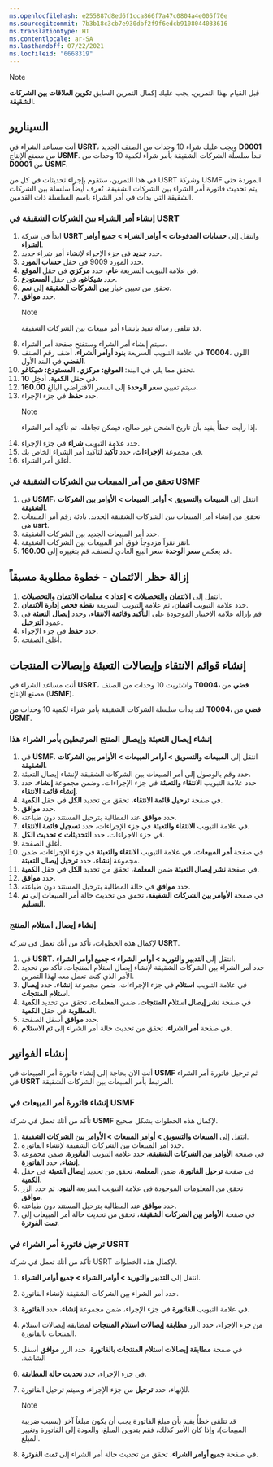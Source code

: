 ```yaml
---
ms.openlocfilehash: e255887d8ed6f1cca866f7a47c0804a4e005f70e
ms.sourcegitcommit: 7b3b18c3cb7e930dbf2f9f6edcb9108044033616
ms.translationtype: HT
ms.contentlocale: ar-SA
ms.lasthandoff: 07/22/2021
ms.locfileid: "6668319"
---
```

> [!NOTE]
> قبل القيام بهذا التمرين، يجب عليك إكمال التمرين السابق **تكوين العلاقات بين الشركات الشقيقة**.
## <a name="scenario"></a>السيناريو
أنت مساعد الشراء في **USRT**، ويجب عليك شراء 10 وحدات من الصنف الجديد **D0001** من مصنع الإنتاج **USMF**. تبدأ سلسلة الشركات الشقيقة بأمر شراء لكمية 10 وحدات من **D0001** من **USMF**.

في هذا التمرين، ستقوم بإجراء تحديثات في كل من USRT وشركة USMF الموردة حتى يتم تحديث فاتورة أمر الشراء بين الشركات الشقيقة. تُعرف أيضاً سلسلة بين الشركات الشقيقة التي بدأت في أمر الشراء باسم السلسلة ذات القدمين.

### <a name="create-the-intercompany-purchase-order-in-usrt"></a>إنشاء أمر الشراء بين الشركات الشقيقة في USRT

1.  ابدأ في شركة **USRT** وانتقل إلى **حسابات المدفوعات > أوامر الشراء > جميع أوامر الشراء**. 
2.  حدد **جديد** في جزء الإجراء لإنشاء أمر شراء جديد.
3.  حدد المورد 9009 في حقل **حساب المورد**.
4.  في علامة التبويب السريعة **عام**، حدد **مركزي** في حقل **الموقع**.
5.  حدد **شيكاغو**، في حقل **المستودع**.
6.  تحقق من تعيين خيار **بين الشركات الشقيقة** إلى **نعم**.
4.  حدد **موافق**.
    > [!NOTE]
    > قد تتلقى رسالة تفيد بإنشاء أمر مبيعات بين الشركات الشقيقة.
5.  سيتم إنشاء أمر الشراء وستفتح صفحة أمر الشراء. 
7.  في علامة التبويب السريعة **بنود أوامر الشراء**، أضف رقم الصنف **T0004**، اللون **الفضي** في البند الأول.
6.  تحقق مما يلي في البند: **الموقع: مركزي**، **المستودع: شيكاغو**.
7.  في حقل **الكمية**، أدخِل **10**. 
8.  سيتم تعيين **سعر الوحدة** إلى السعر الافتراضي البالغ **160.00**.
7.  حدد **حفظ** في جزء الإجراء.
    > [!NOTE]
    > إذا رأيت خطأً يفيد بأن تاريخ الشحن غير صالح، فيمكن تجاهله. تم تأكيد أمر الشراء. 
8.  حدد علامة التبويب **شراء** في جزء الإجراء.
9.  في مجموعة **الإجراءات**، حدد **تأكيد** لتأكيد أمر الشراء الخاص بك.
9.  أغلق أمر الشراء.

### <a name="verify-the-intercompany-sales-order-in-usmf"></a>تحقق من أمر المبيعات بين الشركات الشقيقة في USMF

1. في **USMF**، انتقل إلى **المبيعات والتسويق > أوامر المبيعات > الأوامر بين الشركات الشقيقة**.
2. تحقق من إنشاء أمر المبيعات بين الشركات الشقيقة الجديد. بادئة رقم أمر المبيعات هي **usrt**.
3. حدد أمر المبيعات الجديد بين الشركات الشقيقة.
3. انقر نقراً مزدوجاً فوق أمر المبيعات بين الشركات الشقيقة.
5. قد يعكس **سعر الوحدة** سعر البيع العادي للصنف. قم بتغييره إلى **160.00**.

## <a name="remove-credit-blocking--prerequisite-step"></a>إزالة حظر الائتمان - خطوة مطلوبة مسبقاً

1. انتقل إلى **الائتمان والتحصيلات > إعداد > معلمات الائتمان والتحصيلات**.
2. حدد علامة التبويب **ائتمان**، ثم علامة التبويب السريعة **نقطة فحص إدارة الائتمان**. 
3. قم بإزالة علامة الاختيار الموجودة على **التأكيد وقائمة الانتقاء**، وحدد **إيصال التعبئة** في عمود **الترحيل**.
4. حدد **حفظ** في جزء الإجراء.
4. أغلق الصفحة. 


## <a name="generate-picking-lists-packing-slips-and-product-receipts"></a>إنشاء قوائم الانتقاء وإيصالات التعبئة وإيصالات المنتجات
 

أنت مساعد الشراء في **USRT**، واشتريت 10 وحدات من الصنف **T0004، فضي** من مصنع الإنتاج (**USMF**).

لقد بدأت سلسلة الشركات الشقيقة بأمر شراء لكمية 10 وحدات من **T0004، فضي** من **USMF**.

### <a name="generate-the-packing-slip-and-product-receipt-that-are-associated-with-this-purchase-order"></a>إنشاء إيصال التعبئة وإيصال المنتج المرتبطين بأمر الشراء هذا

1.  في **USMF**، انتقل إلى **المبيعات والتسويق > أوامر المبيعات > الأوامر بين الشركات الشقيقة**.
2.  حدد وقم بالوصول إلى أمر المبيعات بين الشركات الشقيقة لإنشاء إيصال التعبئة.
3.  حدد علامة التبويب **الانتقاء والتعبئة** في جزء الإجراءات، وضمن مجموعة **إنشاء**، حدد **إنشاء قائمة الانتقاء**.
4.  في صفحة **ترحيل قائمة الانتقاء**، تحقق من تحديد **الكل** في حقل **الكمية**.
5.  حدد **موافق**.
6.  حدد **موافق** عند المطالبة بترحيل المستند دون طباعته.
7.  في علامة التبويب **الانتقاء والتعبئة** في جزء الإجراءات، حدد **تسجيل قائمة الانتقاء**.
8.  في جزء الاجراءات، حدد **التحديثات > تحديث الكل**.
6.  أغلق الصفحة.
6.  في صفحة **أمر المبيعات**، في علامة التبويب **الانتقاء والتعبئة** في جزء الإجراءات، ضمن مجموعة **إنشاء**، حدد **ترحيل إيصال التعبئة**.
7.  في صفحة **نشر إيصال التعبئة** ضمن **المعلمة**، تحقق من تحديد **الكل** في حقل **الكمية**.
8.  حدد **موافق**. 
9.  حدد **موافق** في حالة المطالبة بترحيل المستند دون طباعته.
9.  في صفحة **الأوامر بين الشركات الشقيقة**، تحقق من تحديث حالة أمر المبيعات إلى **تم التسليم**.

### <a name="generate-a-product-receipt"></a>إنشاء إيصال استلام المنتج

لإكمال هذه الخطوات، تأكد من أنك تعمل في شركة **USRT**. 

1.  في **USRT**، انتقل إلى **التدبير والتوريد > أوامر الشراء > جميع أوامر الشراء**.
2.  حدد أمر الشراء بين الشركات الشقيقة لإنشاء إيصال استلام المنتجات. تأكد من تحديد الأمر الذي كنت تعمل معه لهذا التمرين. 
3.  في علامة التبويب **استلام** في جزء الإجراءات، ضمن مجموعة **إنشاء**، حدد **إيصال استلام المنتجات**.
4.  في صفحة **نشر إيصال استلام المنتجات**، ضمن **المعلمات**، تحقق من تحديد **الكمية المطلوبة** في حقل **الكمية**.
5.  حدد **موافق** أسفل الصفحة.
6.  في صفحة **أمر الشراء**، تحقق من تحديث حالة أمر الشراء إلى **تم الاستلام**.

## <a name="generate-invoices"></a>إنشاء الفواتير
 

أنت الآن بحاجة إلى إنشاء فاتورة أمر المبيعات في **USMF** ثم ترحيل فاتورة أمر الشراء في **USRT** المرتبط بأمر المبيعات بين الشركات الشقيقة.

### <a name="generate-the-sales-order-invoice-in-usmf"></a>إنشاء فاتورة أمر المبيعات في USMF

تأكد من أنك تعمل في شركة **USMF** لإكمال هذه الخطوات بشكل صحيح. 

1.  انتقل إلى **المبيعات والتسويق > أوامر المبيعات > الأوامر بين الشركات الشقيقة**.
2.  حدد أمر المبيعات بين الشركات الشقيقة لإنشاء الفاتورة.
3.  في صفحة **الأوامر بين الشركات الشقيقة**، حدد علامة التبويب **الفاتورة**. ضمن مجموعة **إنشاء**، حدد **الفاتورة**.
4.  في صفحة **ترحيل الفاتورة**، ضمن **المعلمة**، تحقق من تحديد **إيصال التعبئة** في حقل **الكمية**.
5.  تحقق من المعلومات الموجودة في علامة التبويب السريعة **البنود**، ثم حدد الزر **موافق**.
6.  حدد **موافق** عند المطالبة بترحيل المستند دون طباعته.
7.  في صفحة **الأوامر بين الشركات الشقيقة**، تحقق من تحديث حالة أمر المبيعات إلى **تمت الفوترة**.

### <a name="post-the-purchase-order-invoice-in-usrt"></a>ترحيل فاتورة أمر الشراء في USRT

تأكد من أنك تعمل في شركة USRT لإكمال هذه الخطوات. 
    
1.  انتقل إلى **التدبير والتوريد > أوامر الشراء > جميع أوامر الشراء**.
2.  حدد أمر الشراء بين الشركات الشقيقة لإنشاء الفاتورة.
3.  في علامة التبويب **الفاتورة** في جزء الإجراء، ضمن مجموعة **إنشاء**، حدد **الفاتورة**.
5.  من جزء الإجراء، حدد الزر **مطابقة إيصالات استلام المنتجات** لمطابقة إيصالات استلام المنتجات بالفاتورة.
6.  في صفحة **مطابقة إيصالات استلام المنتجات بالفاتورة‬‏‫**، حدد الزر **موافق** أسفل الشاشة.
6.  في جزء الإجراء، حدد **تحديث حالة المطابقة**.
7.  للإنهاء، حدد **ترحيل** من جزء الإجراء، وسيتم ترحيل الفاتورة.

    > [!NOTE]
    > قد تتلقى خطأً يفيد بأن مبلغ الفاتورة يجب أن يكون مبلغاً آخر (بسبب ضريبة المبيعات)، وإذا كان الأمر كذلك، فقم بتدوين المبلغ، والعودة إلى الفاتورة وتغيير المبلغ.
    
8.  في صفحة **جميع أوامر الشراء**، تحقق من تحديث حالة أمر الشراء إلى **تمت الفوترة**. 
